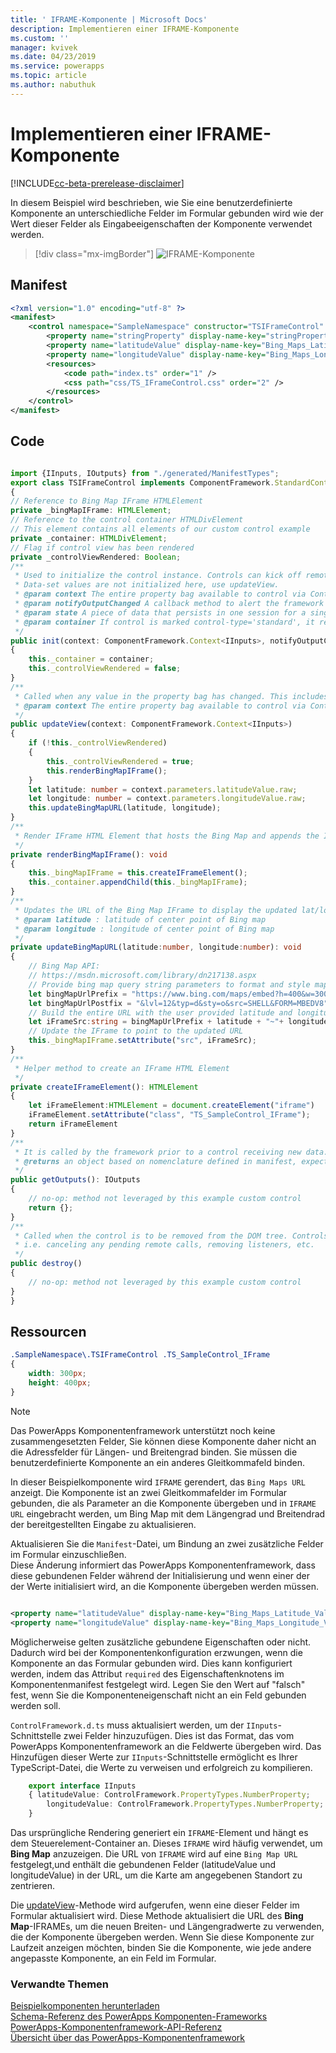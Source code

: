 ```yaml
---
title: ' IFRAME-Komponente | Microsoft Docs'
description: Implementieren einer IFRAME-Komponente
ms.custom: ''
manager: kvivek
ms.date: 04/23/2019
ms.service: powerapps
ms.topic: article
ms.author: nabuthuk
---
```

# <a name="implementing-a-iframe-component"></a>Implementieren einer IFRAME-Komponente

[!INCLUDE[cc-beta-prerelease-disclaimer](../../../includes/cc-beta-prerelease-disclaimer.md)]

In diesem Beispiel wird beschrieben, wie Sie eine benutzerdefinierte Komponente an unterschiedliche Felder im Formular gebunden wird wie der Wert dieser Felder als Eingabeeigenschaften der Komponente verwendet werden.  

> [!div class="mx-imgBorder"]
> ![IFRAME-Komponente](../media/iframe-control.png "IFRAME-Komponente")

## <a name="manifest"></a>Manifest

```xml
<?xml version="1.0" encoding="utf-8" ?>
<manifest>
    <control namespace="SampleNamespace" constructor="TSIFrameControl" version="1.0.0" display-name-key="TS_IFrameControl_Display_Key" description-key="TS_IFrameControl_Desc_Key" control-type="standard">
        <property name="stringProperty" display-name-key="stringProperty_Display_Key" description-key="stringProperty_Desc_Key" of-type="SingleLine.Text" usage="bound" required="true" />
        <property name="latitudeValue" display-name-key="Bing_Maps_Latitude_Value" description-key="latitude" of-type="FP" usage="bound" required="true" />
        <property name="longitudeValue" display-name-key="Bing_Maps_Longitude_Value" description-key="longitude" of-type="FP" usage="bound" required="true" />
        <resources>
            <code path="index.ts" order="1" />
            <css path="css/TS_IFrameControl.css" order="2" />
        </resources>
    </control>
</manifest>
```

## <a name="code"></a>Code

```TypeScript

import {IInputs, IOutputs} from "./generated/ManifestTypes";
export class TSIFrameControl implements ComponentFramework.StandardControl<IInputs, IOutputs> 
{
// Reference to Bing Map IFrame HTMLElement
private _bingMapIFrame: HTMLElement;
// Reference to the control container HTMLDivElement
// This element contains all elements of our custom control example
private _container: HTMLDivElement;
// Flag if control view has been rendered
private _controlViewRendered: Boolean;
/**
 * Used to initialize the control instance. Controls can kick off remote server calls and other initialization actions here.
 * Data-set values are not initialized here, use updateView.
 * @param context The entire property bag available to control via Context Object; It contains values as set up by the customizer mapped to property names defined in the manifest, as well as utility functions.
 * @param notifyOutputChanged A callback method to alert the framework that the control has new outputs ready to be retrieved asynchronously.
 * @param state A piece of data that persists in one session for a single user. Can be set at any point in a controls life cycle by calling 'setControlState' in the Mode interface.
 * @param container If control is marked control-type='standard', it receives an empty div element within which it can render its content.
 */
public init(context: ComponentFramework.Context<IInputs>, notifyOutputChanged: () => void, state: ComponentFramework.Dictionary, container:HTMLDivElement)
{
    this._container = container;
    this._controlViewRendered = false;
}
/**
 * Called when any value in the property bag has changed. This includes field values, data-sets, global values such as container height and width, offline status, control metadata values such as label, visible, etc.
 * @param context The entire property bag available to control via Context Object; It contains values as set up by the customizer mapped to names defined in the manifest, as well as utility functions
 */
public updateView(context: ComponentFramework.Context<IInputs>)
{
    if (!this._controlViewRendered)
    {
        this._controlViewRendered = true;
        this.renderBingMapIFrame();
    }
    let latitude: number = context.parameters.latitudeValue.raw;
    let longitude: number = context.parameters.longitudeValue.raw;
    this.updateBingMapURL(latitude, longitude);
}
/** 
 * Render IFrame HTML Element that hosts the Bing Map and appends the IFrame to the control container 
 */
private renderBingMapIFrame(): void
{
    this._bingMapIFrame = this.createIFrameElement();
    this._container.appendChild(this._bingMapIFrame);
}
/**
 * Updates the URL of the Bing Map IFrame to display the updated lat/long coordinates
 * @param latitude : latitude of center point of Bing map
 * @param longitude : longitude of center point of Bing map
 */
private updateBingMapURL(latitude:number, longitude:number): void
{
    // Bing Map API:
    // https://msdn.microsoft.com/library/dn217138.aspx
    // Provide bing map query string parameters to format and style map view
    let bingMapUrlPrefix = "https://www.bing.com/maps/embed?h=400&w=300&cp=";
    let bingMapUrlPostfix = "&lvl=12&typ=d&sty=o&src=SHELL&FORM=MBEDV8";
    // Build the entire URL with the user provided latitude and longitude
    let iFrameSrc:string = bingMapUrlPrefix + latitude + "~"+ longitude + bingMapUrlPostfix;
    // Update the IFrame to point to the updated URL
    this._bingMapIFrame.setAttribute("src", iFrameSrc);
}
/** 
 * Helper method to create an IFrame HTML Element
 */
private createIFrameElement(): HTMLElement
{
    let iFrameElement:HTMLElement = document.createElement("iframe")
    iFrameElement.setAttribute("class", "TS_SampleControl_IFrame");
    return iFrameElement
}
/** 
 * It is called by the framework prior to a control receiving new data. 
 * @returns an object based on nomenclature defined in manifest, expecting object[s] for property marked as “bound” or “output”
 */
public getOutputs(): IOutputs
{
    // no-op: method not leveraged by this example custom control
    return {};
}
/** 
 * Called when the control is to be removed from the DOM tree. Controls should use this call for cleanup.
 * i.e. canceling any pending remote calls, removing listeners, etc.
 */
public destroy()
{
    // no-op: method not leveraged by this example custom control
}
}
```

## <a name="resources"></a>Ressourcen

```css
.SampleNamespace\.TSIFrameControl .TS_SampleControl_IFrame
{
    width: 300px;
    height: 400px;
}
```

> [!NOTE]
> Das PowerApps Komponentenframework unterstützt noch keine zusammengesetzten Felder, Sie können diese Komponente daher nicht an die Adressfelder für Längen- und Breitengrad binden. Sie müssen die benutzerdefinierte Komponente an ein anderes Gleitkommafeld binden.

In dieser Beispielkomponente wird `IFRAME` gerendert, das `Bing Maps URL` anzeigt. Die Komponente ist an zwei Gleitkommafelder im Formular gebunden, die als Parameter an die Komponente übergeben und in `IFRAME URL` eingebracht werden, um Bing Map mit dem Längengrad und Breitendrad der bereitgestellten Eingabe zu aktualisieren.  

Aktualisieren Sie die `Manifest`-Datei, um Bindung an zwei zusätzliche Felder im Formular einzuschließen.  
Diese Änderung informiert das PowerApps Komponentenframework, dass diese gebundenen Felder während der Initialisierung und wenn einer der der Werte initialisiert wird, an die Komponente übergeben werden müssen.
  
```xml

<property name="latitudeValue" display-name-key="Bing_Maps_Latitude_Value" description-key="latitude" of-type="FP" usage="bound" required="true" />  
<property name="longitudeValue" display-name-key="Bing_Maps_Longitude_Value" description-key="longitude" of-type="FP" usage="bound" required="true" />  
```

Möglicherweise gelten zusätzliche gebundene Eigenschaften oder nicht. Dadurch wird bei der Komponentenkonfiguration erzwungen, wenn die Komponente an das Formular gebunden wird. Dies kann konfiguriert werden, indem das Attribut `required` des Eigenschaftenknotens im Komponentenmanifest festgelegt wird. Legen Sie den Wert auf "falsch" fest, wenn Sie die Komponenteneigenschaft nicht an ein Feld gebunden werden soll. 
 
`ControlFramework.d.ts` muss aktualisiert werden, um der `IInputs`-Schnittstelle zwei Felder hinzuzufügen. Dies ist das Format, das vom PowerApps Komponentenframework an die Feldwerte übergeben wird. Das Hinzufügen dieser Werte zur `IInputs`-Schnittstelle ermöglicht es Ihrer TypeScript-Datei, die Werte zu verweisen und erfolgreich zu kompilieren.  

```TypeScript
    export interface IInputs 
    { latitudeValue: ControlFramework.PropertyTypes.NumberProperty;  
        longitudeValue: ControlFramework.PropertyTypes.NumberProperty;  
    }  
 ```

Das ursprüngliche Rendering generiert ein `IFRAME`-Element und hängt es dem Steuerelement-Container an. Dieses `IFRAME` wird häufig verwendet, um **Bing Map** anzuzeigen. Die URL von `IFRAME` wird auf eine `Bing Map URL` festgelegt,und enthält die gebundenen Felder (latitudeValue und longitudeValue) in der URL, um die Karte am angegebenen Standort zu zentrieren. 

Die [updateView](../reference/control/updateview.md)-Methode wird aufgerufen, wenn eine dieser Felder im Formular aktualisiert wird. Diese Methode aktualisiert die URL des **Bing Map**-IFRAMEs, um die neuen Breiten- und Längengradwerte zu verwenden, die der Komponente übergeben werden. Wenn Sie diese Komponente zur Laufzeit anzeigen möchten, binden Sie die Komponente, wie jede andere angepasste Komponente, an ein Feld im Formular.

### <a name="related-topics"></a>Verwandte Themen

[Beispielkomponenten herunterladen](https://go.microsoft.com/fwlink/?linkid=2088525)<br/>
[Schema-Referenz des PowerApps Komponenten-Frameworks](../manifest-schema-reference/index.md)<br />
[PowerApps-Komponentenframework-API-Referenz](../reference/index.md)<br />
[Übersicht über das PowerApps-Komponentenframework](../overview.md)

